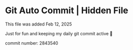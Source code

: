 # Git Auto Commit | Hidden File

This file was added Feb 12, 2025

Just for fun and keeping my daily git commit active 🤪

commit number: 2843540
